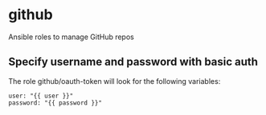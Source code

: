 # github
Ansible roles to manage GitHub repos

## Specify username and password with basic auth

The role github/oauth-token will look for the following variables:
```
user: "{{ user }}"
password: "{{ password }}"
```
